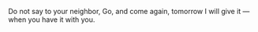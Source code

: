 Do not say to your neighbor, Go, and come again, tomorrow I will give it —when you have it with you.

